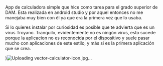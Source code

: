 App de calculadora simple que hice como tarea para el grado superior de DAM. Esta realizada en android studio y por aquel entonces no me manejaba muy bien con él ya que
era la primera vez que lo usaba. 

Si lo quieres instalar por curiosidad es posible que te advierta que es un virus Troyano. Tranquilo, evidentemente no es ningún virus, esto sucede porque la aplicacion no
es reconocida por el dispositivo y suele pasar mucho con aplicaciones de este estilo, y más si es la primera aplicación que se crea.

)![Uploading vector-calculator-icon.jpg…]()

